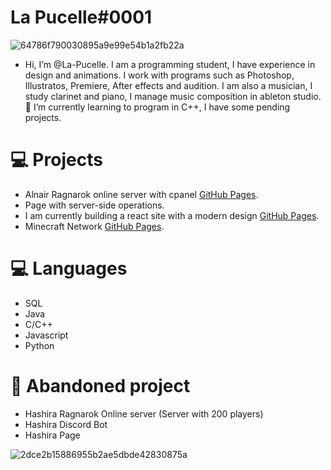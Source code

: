 # La Pucelle#0001
![64786f790030895a9e99e54b1a2fb22a](https://user-images.githubusercontent.com/108086683/208324894-1fcf78ce-65c6-478a-80ed-701eb6c04d9b.gif)
- Hi, I’m @La-Pucelle. I am a programming student, I have experience in design and animations. I work with programs such as Photoshop, Illustratos, Premiere, After effects and audition. I am also a musician, I study clarinet and piano, I manage music composition in ableton studio.
 🌱 I’m currently learning to program in C++, I have some pending projects.


# ‍💻  Projects

- Alnair Ragnarok online server with cpanel [GitHub Pages](https://github.com/La-Pucelle/Alnair-Ro).
- Page with server-side operations.
- I am currently building a react site with a modern design [GitHub Pages](https://github.com/zoociego/hashira).
- Minecraft Network [GitHub Pages](https://github.com/La-Pucelle/Minecraft-Coffee).

# 💻 Languages

- SQL
- Java
- C/C++
- Javascript
- Python

# 🖤 Abandoned project

- Hashira Ragnarok Online server (Server with 200 players)
- Hashira Discord Bot
- Hashira Page
<!---
La-Pucelle/La-Pucelle is a ✨ special ✨ repository because its `README.md` (this file) appears on your GitHub profile.
You can click the Preview link to take a look at your changes.
--->

![2dce2b15886955b2ae5dbde42830875a](https://user-images.githubusercontent.com/108086683/208324960-1a4596d1-46de-4ead-a320-5adf412990d3.gif)



